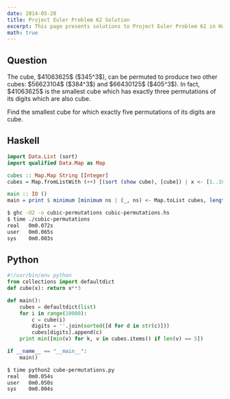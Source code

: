 ```yaml
---
date: 2014-05-20
title: Project Euler Problem 62 Solution
excerpt: This page presents solutions to Project Euler Problem 62 in Haskell and Python.
math: true
---
```



## Question

<p>
The cube, $41063625$ ($345^3$), can be permuted to produce two other cubes: $56623104$ ($384^3$) and $66430125$ ($405^3$). 
In fact, $41063625$ is the smallest cube which has exactly three permutations of its digits which are also cube.
</p>

<p>
Find the smallest cube for which exactly five permutations of its digits are cube.
</p>






## Haskell

```haskell
import Data.List (sort)
import qualified Data.Map as Map

cubes :: Map.Map String [Integer]
cubes = Map.fromListWith (++) [(sort (show cube), [cube]) | x <- [1..10000], let cube = x^3]

main :: IO ()
main = print $ minimum [minimum ns | (_, ns) <- Map.toList cubes, length ns == 5]
```


```bash
$ ghc -O2 -o cubic-permutations cubic-permutations.hs
$ time ./cubic-permutations
real   0m0.072s
user   0m0.065s
sys    0m0.003s
```



## Python

```python
#!/usr/bin/env python
from collections import defaultdict
def cube(x): return x**3

def main():
    cubes = defaultdict(list)
    for i in range(10000):
        c = cube(i)
        digits = ''.join(sorted([d for d in str(c)]))
        cubes[digits].append(c)
    print min([min(v) for k, v in cubes.items() if len(v) == 5])

if __name__ == "__main__":
    main()
```


```bash
$ time python2 cube-permutations.py
real   0m0.054s
user   0m0.050s
sys    0m0.004s
```


